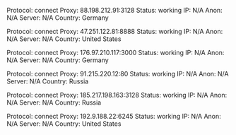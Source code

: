 Protocol: connect
Proxy: 88.198.212.91:3128
Status: working
IP: N/A
Anon: N/A
Server: N/A
Country: Germany

Protocol: connect
Proxy: 47.251.122.81:8888
Status: working
IP: N/A
Anon: N/A
Server: N/A
Country: United States

Protocol: connect
Proxy: 176.97.210.117:3000
Status: working
IP: N/A
Anon: N/A
Server: N/A
Country: Germany

Protocol: connect
Proxy: 91.215.220.12:80
Status: working
IP: N/A
Anon: N/A
Server: N/A
Country: Russia

Protocol: connect
Proxy: 185.217.198.163:3128
Status: working
IP: N/A
Anon: N/A
Server: N/A
Country: Russia

Protocol: connect
Proxy: 192.9.188.22:6245
Status: working
IP: N/A
Anon: N/A
Server: N/A
Country: United States

